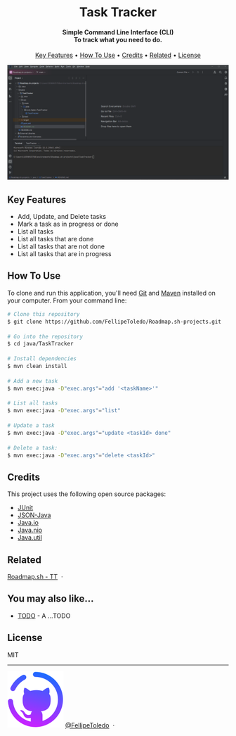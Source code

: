 
<h1 align="center">
  Task Tracker
  <br>
</h1>

<h4 align="center">Simple Command Line Interface (CLI) <br> To track what you need to do.</h4>

<p align="center">
  <a href="#key-features">Key Features</a> •
  <a href="#how-to-use">How To Use</a> •
  <a href="#credits">Credits</a> •
  <a href="#related">Related</a> •
  <a href="#license">License</a>
</p>

![screenshot](https://raw.githubusercontent.com/FellipeToledo/files/refs/heads/main/TaskTracker.gif)

## Key Features

* Add, Update, and Delete tasks
* Mark a task as in progress or done
* List all tasks
* List all tasks that are done
* List all tasks that are not done
* List all tasks that are in progress

## How To Use

To clone and run this application, you'll need [Git](https://git-scm.com) and [Maven](https://maven.apache.org/download.cgi) installed on your computer. From your command line:

```bash
# Clone this repository
$ git clone https://github.com/FellipeToledo/Roadmap.sh-projects.git

# Go into the repository
$ cd java/TaskTracker

# Install dependencies
$ mvn clean install

# Add a new task
$ mvn exec:java -D"exec.args"="add '<taskName>'"

# List all tasks
$ mvn exec:java -D"exec.args"="list"

# Update a task
$ mvn exec:java -D"exec.args"="update <taskId> done"

# Delete a task:
$ mvn exec:java -D"exec.args"="delete <taskId>"

```

## Credits

This project uses the following open source packages:

- [JUnit](https://junit.org/junit5/)
- [JSON-Java](https://stleary.github.io/JSON-java/index.html/)
- [Java.io](https://docs.oracle.com/javase/8/docs/api/java/io/package-summary.html)
- [Java.nio](https://docs.oracle.com/javase/8/docs/api/java/nio/package-summary.html)
- [Java.util](https://docs.oracle.com/javase/8/docs/api/java/util/package-summary.html)


## Related

[Roadmap.sh - TT](https://roadmap.sh/projects/task-tracker) &nbsp;&middot;&nbsp;

## You may also like...

- [TODO](TODO) - A ...TODO

## License

MIT

---
![screenshot](https://raw.githubusercontent.com/FellipeToledo/files/refs/heads/main/github-desktop.svg) 
[@FellipeToledo](https://github.com/FellipeToledo) &nbsp;&middot;&nbsp;


